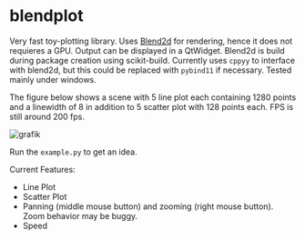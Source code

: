 # blendplot

Very fast toy-plotting library. Uses [Blend2d](https://blend2d.com) for rendering, hence it does not requieres a GPU. 
Output can be displayed in a QtWidget. Blend2d is build during package creation using scikit-build. 
Currently uses `cppyy` to interface with blend2d, but this could be replaced with `pybind11` if necessary. 
Tested mainly under windows.

The figure below shows a scene with 5 line plot each containing 1280 points and a linewidth of 8 in
addition to 5 scatter plot with 128 points each. FPS is still around 200 fps.

![grafik](https://user-images.githubusercontent.com/189880/152532410-4da4eccc-eff2-4735-a9be-33f66bd8d7e0.png)

Run the `example.py` to get an idea. 

Current Features:
* Line Plot
* Scatter Plot
* Panning (middle mouse button) and zooming (right mouse button). Zoom behavior may be buggy.
* Speed
